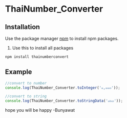 # ThaiNumber_Converter
## Installation

Use the package manager [npm](https://nodejs.org/en/) to install npm packages.

1. Use this to install all packages
```bash
npm install thainumberconvert
```

## Example

```js
//convert to number
console.log(ThaiNumber_Converter.toInteger('๑,๑๑๓'));

//convert to string
console.log(ThaiNumber_Converter.toStringData('๑๒๓'));
```

hope you will be happy -Bunyawat

